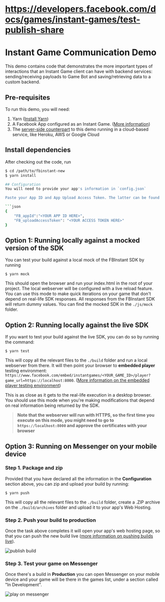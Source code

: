 # https://developers.facebook.com/docs/games/instant-games/test-publish-share
# Instant Game Communication Demo

This demo contains code that demonstrates the more important types of interactions that an Instant Game client can have with backend services: sending/receiving payloads to Game Bot and saving/retrieving data to a custom backend.

## Pre-requisites

To run this demo, you will need:
1. Yarn ([Install Yarn](https://yarnpkg.com/en/docs/install))
1. A Facebook App configured as an Instant Game. ([More information](https://developers.facebook.com/docs/games/instant-games/getting-started/game-setup))
1. The [server-side counterpart](https://github.com/edgarjcfn/fbinstant-server) to this demo running in a cloud-based service, like Heroku, AWS or Google Cloud

## Install dependencies 
After checking out the code, run
```sh
$ cd /path/to/fbinstant-new
$ yarn install

## Configuration
You will need to provide your app's information in `config.json`

Paste your App ID and App Upload Access Token. The latter can be found by clicking the **Get Asset Upload Access Token** button in your app's Web Hosting configuration (`https://developers.facebook.com/apps/<YOUR_APP_ID>/hosting/`)

```json
{
    "FB_appId":"<YOUR APP ID HERE>",
    "FB_uploadAccessToken": "<YOUR ACCESS TOKEN HERE>"
}
```

## Option 1: Running locally against a mocked version of the SDK
You can test your build against a local mock of the FBInstant SDK by running
```
$ yarn mock
```
This should open the browser and run your index.html in the root of your project. The local webserver will be configured with a live reload feature. You can use this mode to make quick iterations on your game that don't depend on real-life SDK responses. All responses from the FBInstant SDK will return dummy values. You can find the mocked SDK in the `./js/mock` folder.


## Option 2: Running locally against the live SDK
If you want to test your build against the live SDK, you can do so by running the command:
```
$ yarn test
```
This will copy all the relevant files to the `./build` folder and run a local webserver from there. It will then point your browser to **embedded player** testing environment: `https://www.facebook.com/embed/instantgames/<YOUR_GAME_ID>/player?game_url=https://localhost:8000`. ([More information on the embedded player testing environment](https://developers.facebook.com/docs/games/instant-games/test-publish-share))

This is as close as it gets to the real-life execution in a desktop browser. You should use this mode when you're making modifications that depend on real information being returned by the SDK.

> **Note that the webserver will run with HTTPS, so the first time you execute on this mode, you might need to go to `https://localhost:8000`  and approve the certificates with your browser**



## Option 3: Running on Messenger on your mobile device

### Step 1. Package and zip
Provided that you have declared all the information in the **Configuration** section above, you can zip and upload your build by running:
```
$ yarn push
```
This will copy all the relevant files to the `./build` folder, create a .ZIP archive on the `./build/archives` folder and upload it to your app's Web Hosting.

### Step 2. Push your build to production
Once the task above completes it will open your app's web hosting page, so that you can push the new build live ([more information on pushing builds live](https://developers.facebook.com/docs/games/instant-games/test-publish-share)).

![publish build][publish]

### Step 3. Test your game on Messenger
Once there's a build in **Production** you can open Messenger on your mobile device and your game will be there in the games list, under a section called "In Development".

![play on messenger][play]


[publish]:https://scontent.xx.fbcdn.net/v/t39.2365-6/16686534_113502745838345_8364033545752018944_n.png?_nc_log=1&oh=9662357cdd2006640d17e87395046fee&oe=5B0E27F4
[play]: https://scontent.xx.fbcdn.net/v/t39.2365-6/16781486_703189003194389_5634483315479150592_n.png?_nc_log=1&oh=77924ae0f69f16375ff834ce2d0848c1&oe=5B49D4B3

